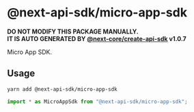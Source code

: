 # @next-api-sdk/micro-app-sdk

**DO NOT MODIFY THIS PACKAGE MANUALLY.**  
**IT IS AUTO GENERATED BY [@next-core/create-api-sdk] v1.0.7**

Micro App SDK.

## Usage

```bash
yarn add @next-api-sdk/micro-app-sdk
```

```ts
import * as MicroAppSdk from "@next-api-sdk/micro-app-sdk";
```

[@next-core/create-api-sdk]: https://github.com/easyops-cn/next-core/tree/master/packages/create-api-sdk

